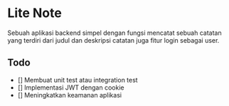# Lite Note
Sebuah aplikasi backend simpel dengan fungsi mencatat sebuah catatan yang terdiri dari judul dan deskripsi catatan juga fitur login sebagai user.

## Todo
- [] Membuat unit test atau integration test
- [] Implementasi JWT dengan cookie
- [] Meningkatkan keamanan aplikasi